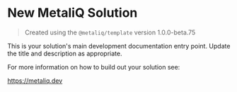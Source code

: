 # New MetaliQ Solution

> Created using the `@metaliq/template` version 1.0.0-beta.75

This is your solution's main development documentation entry point. Update the title and description as appropriate.

For more information on how to build out your solution see:

https://metaliq.dev
